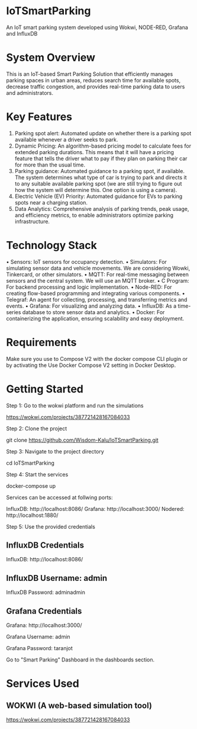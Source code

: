 # IoTSmartParking
An IoT smart parking system developed using Wokwi, NODE-RED, Grafana and InfluxDB

# System Overview
This is an IoT-based Smart Parking Solution that efficiently manages parking spaces in urban areas, reduces search time for available spots, decrease traffic congestion, and provides real-time parking data to users and administrators. 

# Key Features
1. Parking spot alert: Automated update on whether there is a parking spot available whenever a driver seeks to park.
2. Dynamic Pricing: An algorithm-based pricing model to calculate fees for extended parking durations. This means that it will have a pricing feature that tells the driver what to pay if they plan on parking their car for more than the usual time.
3. Parking guidance: Automated guidance to a parking spot, if available. The system determines what type of car is trying to park and directs it to any suitable available parking spot (we are still trying to figure out how the system will determine this. One option is using a camera).
4. Electric Vehicle (EV) Priority: Automated guidance for EVs to parking spots near a charging station.
5. Data Analytics: Comprehensive analysis of parking trends, peak usage, and efficiency metrics, to enable administrators optimize parking infrastructure.

# Technology Stack
•	Sensors: IoT sensors for occupancy detection.
•	Simulators: For simulating sensor data and vehicle movements. We are considering Wowki, Tinkercard, or other simulators.
•	MQTT: For real-time messaging between sensors and the central system. We will use an MQTT broker.
•	C Program: For backend processing and logic implementation.
•	Node-RED: For creating flow-based programming and integrating various components.
•	Telegraf: An agent for collecting, processing, and transferring metrics and events.
•	Grafana: For visualizing and analyzing data.
•	InfluxDB: As a time-series database to store sensor data and analytics.
•	Docker: For containerizing the application, ensuring scalability and easy deployment.


# Requirements

Make sure you use to Compose V2 with the docker compose CLI plugin or by activating the Use Docker Compose V2 setting in Docker Desktop.

# Getting Started

Step 1: Go to the wokwi platform and run the simulations

https://wokwi.com/projects/387721428167084033

Step 2: Clone the project

git clone https://github.com/Wisdom-Kalu/IoTSmartParking.git

Step 3: Navigate to the project directory

cd IoTSmartParking

Step 4: Start the services

docker-compose up

Services can be accessed at follwing ports:

InfluxDB: http://localhost:8086/
Grafana: http://localhost:3000/
Nodered: http://localhost:1880/

Step 5: Use the provided credentials

## InfluxDB Credentials

InfluxDB: http://localhost:8086/

## InfluxDB Username: admin

InfluxDB Password: adminadmin

## Grafana Credentials

Grafana: http://localhost:3000/

Grafana Username: admin

Grafana Password: taranjot

Go to "Smart Parking" Dashboard in the dashboards section.


# Services Used

## WOKWI (A web-based simulation tool)
https://wokwi.com/projects/387721428167084033


